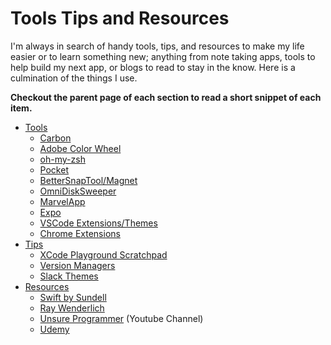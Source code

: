 # Tools Tips and Resources

I'm always in search of handy tools, tips, and resources to make my life easier or to learn something new; anything from note taking apps, tools to help build my next app, or blogs to read to stay in the know. Here is a culmination of the things I use. 

**Checkout the parent page of each section to read a short snippet of each item.**

* [Tools](Tools.md)
  * [Carbon](https://carbon.now.sh)
  * [Adobe Color Wheel](https://color.adobe.com/create/color-wheel/)
  * [oh-my-zsh](https://ohmyz.sh/)
  * [Pocket](https://getpocket.com/)
  * [BetterSnapTool/Magnet](Tools.md#BetterSnapTool/Magnet)
  * [OmniDiskSweeper](https://www.omnigroup.com/more)
  * [MarvelApp](https://marvelapp.com/)
  * [Expo](https://expo.io/)
  * [VSCode Extensions/Themes](Tools.md#vscode-extensions)
  * [Chrome Extensions](Tools.md#chrome-extensions)
* [Tips](Tips.md)
  * [XCode Playground Scratchpad](Tips.md#XCode-Playground-Scratchpad)
  * [Version Managers](Tips.md#Version-Manager)
  * [Slack Themes](https://slackthemes.net)
* [Resources](Resources.md)
  * [Swift by Sundell](https://www.swiftbysundell.com/)
  * [Ray Wenderlich](https://www.raywenderlich.com/)
  * [Unsure Programmer](https://www.youtube.com/channel/UCiNWv52iO_OAdZ12kslG4Cg/videos) (Youtube Channel)
  * [Udemy](https://www.udemy.com)
